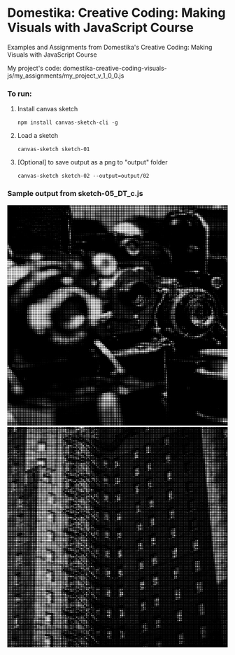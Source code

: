 # Domestika: Creative Coding: Making Visuals with JavaScript Course
Examples and Assignments from Domestika's Creative Coding: Making Visuals with JavaScript Course

My project's code: domestika-creative-coding-visuals-js/my_assignments/my_project_v_1_0_0.js

### To run:
1) Install canvas sketch
    ```
    npm install canvas-sketch-cli -g
    ```
2) Load a sketch
    ```
    canvas-sketch sketch-01
    ```
3) [Optional] to save output as a png to "output" folder
    ```
    canvas-sketch sketch-02 --output=output/02
    ```
### Sample output from sketch-05_DT_c.js

![output from sketch-05_DT_c.js](https://github.com/IIIDimaIII/domestika-creative-coding-visuals-js/blob/main/2022.09.18-18.56.49.png)
![output from sketch-05_DT_c.js](https://github.com/IIIDimaIII/domestika-creative-coding-visuals-js/blob/main/2022.09.18-18.54.58.png)
